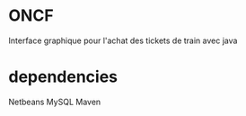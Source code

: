 # ONCF
Interface graphique pour l'achat des tickets de train avec java




# dependencies
Netbeans
MySQL
Maven